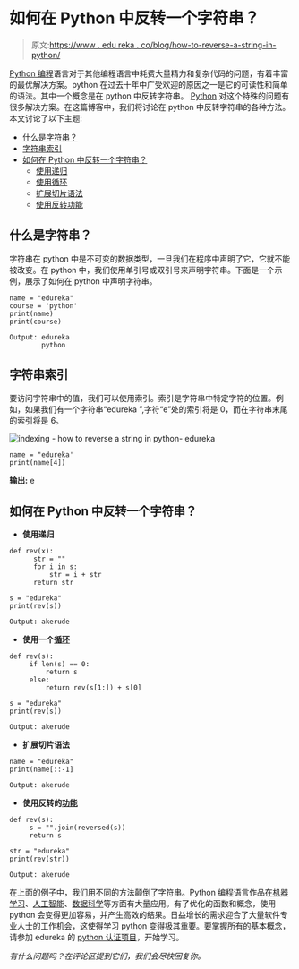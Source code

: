 # 如何在 Python 中反转一个字符串？

> 原文:[https://www . edu reka . co/blog/how-to-reverse-a-string-in-python/](https://www.edureka.co/blog/how-to-reverse-a-string-in-python/)

[Python 编程](https://www.edureka.co/blog/programming-with-python-tutorial/)语言对于其他编程语言中耗费大量精力和复杂代码的问题，有着丰富的最优解决方案。python 在过去十年中广受欢迎的原因之一是它的可读性和简单的语法。其中一个概念是在 python 中反转字符串。 [Python](https://www.edureka.co/data-science-python-certification-course) 对这个特殊的问题有很多解决方案。在这篇博客中，我们将讨论在 python 中反转字符串的各种方法。本文讨论了以下主题:

*   [什么是字符串？](#string)
*   [字符串索引](#indexing)
*   [如何在 Python 中反转一个字符串？](#howto)
    *   [使用递归](#recursion)
    *   [使用循环](#loop)
    *   [扩展切片语法](#slicing)
    *   [使用反转功能](#reversed)

## **什么是字符串？**

字符串在 python 中是不可变的数据类型，一旦我们在程序中声明了它，它就不能被改变。在 python 中，我们使用单引号或双引号来声明字符串。下面是一个示例，展示了如何在 python 中声明字符串。

```
name = "edureka"
course = 'python'
print(name)
print(course)

```

```
Output: edureka
        python
```

## **字符串索引**

要访问字符串中的值，我们可以使用索引。索引是字符串中特定字符的位置。例如，如果我们有一个字符串“edureka ”,字符“e”处的索引将是 0，而在字符串末尾的索引将是 6。

![indexing - how to reverse a string in python- edureka](../Images/af4816e2cd32d82fdfca004fee921075.png)

```
name = "edureka'
print(name[4])

```

**输出:** e

## **如何在 Python 中反转一个字符串？**

*   **使用递归**

```
def rev(x):
      str = ""
      for i in s:
          str = i + str
      return str

s = "edureka"
print(rev(s))

```

```
Output: akerude
```

*   **使用一个[循环](https://www.edureka.co/blog/loops-in-python/)**

```
def rev(s):
     if len(s) == 0:
         return s
     else:
         return rev(s[1:]) + s[0]

s = "edureka"
print(rev(s))

```

```
Output: akerude
```

*   **扩展切片语法**

```
name = "edureka"
print(name[::-1]

```

```
Output: akerude
```

*   **使用反转的[功能](https://www.edureka.co/blog/python-functions)**

```
def rev(s):
     s = "".join(reversed(s))
     return s

str = "edureka"
print(rev(str))

```

```
Output: akerude
```

在上面的例子中，我们用不同的方法颠倒了字符串。Python 编程语言作品在[机器学习](https://www.edureka.co/blog/videos/python-machine-learning/)、[人工智能](https://www.edureka.co/blog/artificial-intelligence-with-python/)、[数据科学](https://www.edureka.co/blog/learn-python-for-data-science/)等方面有大量应用。有了优化的函数和概念，使用 python 会变得更加容易，并产生高效的结果。日益增长的需求迎合了大量软件专业人士的工作机会，这使得学习 python 变得极其重要。要掌握所有的基本概念，请参加 edureka 的 [python 认证项目](https://www.edureka.co/data-science-python-certification-course)，开始学习。

*有什么问题吗？在评论区提到它们，我们会尽快回复你。*